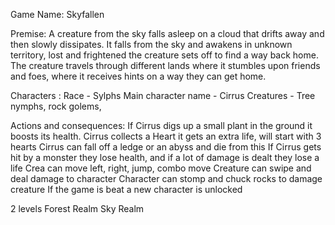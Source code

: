 

Game Name: Skyfallen

Premise: A creature from the sky falls asleep on a cloud that drifts away and then slowly dissipates. It falls from the sky and awakens in unknown territory, lost and frightened the creature sets off to find a way back home. The creature travels through different lands where it stumbles upon friends and foes, where it receives hints on a way they can get home.

Characters : Race - Sylphs 
		Main character name - Cirrus
	       	Creatures - Tree nymphs, rock golems, 
	            
Actions and consequences: 
If Cirrus digs up a small plant in the ground it boosts its health.
Cirrus collects a Heart it gets an extra life, will start with 3 hearts
Cirrus can fall off a ledge or an abyss and die from this 
If Cirrus gets hit by a monster they lose health, and if a lot of damage is dealt they lose a life
Crea can move left, right, jump, combo move
Creature can swipe and deal damage to character 
Character can stomp and chuck rocks to damage creature
If the game is beat a new character is unlocked 

2 levels
	Forest Realm
	Sky Realm 

